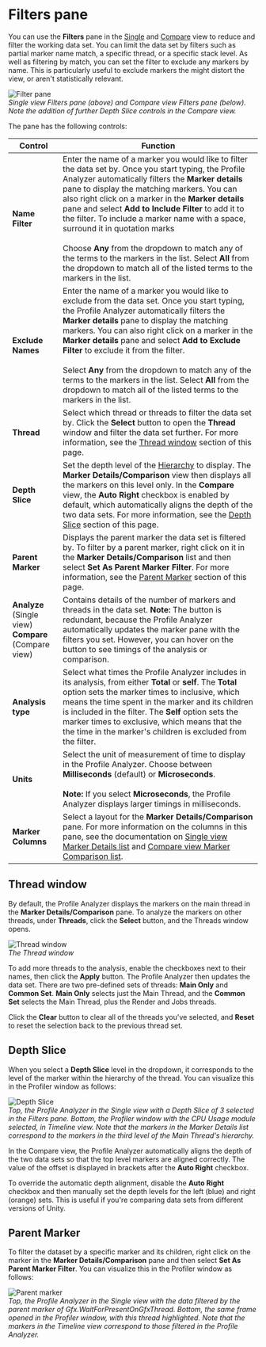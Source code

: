 # Filters pane

You can use the **Filters** pane in the [Single](single-view.md) and [Compare](compare-view.md) view to reduce and filter the working data set. You can limit the data set by filters such as partial marker name match, a specific thread, or a specific stack level. As well as filtering by match, you can set the filter to exclude any markers by name. This is particularly useful to exclude markers the might distort the view, or aren't statistically relevant.

![Filter pane](images/profile-analyzer-filters-pane.png)<br/>*Single view Filters pane (above) and Compare view Filters pane (below). Note the addition of further Depth Slice controls in the Compare view.* 

The pane has the following controls:

|**Control**|**Function**|
|---|---|
|**Name Filter**|Enter the name of a marker you would like to filter the data set by. Once you start typing, the Profile Analyzer automatically filters the **Marker details** pane to display the matching markers. You can also right click on a marker in the **Marker details** pane and select **Add to Include Filter** to add it to the filter. To include a marker name with a space, surround it in quotation marks  <br/><br/> Choose **Any** from the dropdown to match any of the terms to the markers in the list. Select **All** from the dropdown to match all of the listed terms to the markers in the list.|
|**Exclude Names**|Enter the name of a marker you would like to exclude from the data set. Once you start typing, the Profile Analyzer automatically filters the **Marker details** pane to display the matching markers. You can also right click on a marker in the **Marker details** pane and select **Add to Exclude Filter** to exclude it from the filter. <br/><br/> Select **Any** from the dropdown to match any of the terms to the markers in the list. Select **All** from the dropdown to match all of the listed terms to the markers in the list.|
|**Thread**|Select which thread or threads to filter the data set by. Click the **Select** button to open the **Thread** window and filter the data set further. For more information, see the [Thread window](#thread-window) section of this page.|
|**Depth Slice**|Set the depth level of the [Hierarchy](https://docs.unity3d.com/Manual/ProfilerCPU.html#hierarchy) to display. The **Marker Details/Comparison** view then displays all the markers on this level only. In the **Compare** view, the **Auto Right** checkbox is enabled by default, which automatically aligns the depth of the two data sets. For more information, see the [Depth Slice](#depth-slice) section of this page. |
|**Parent Marker**|Displays the parent marker the data set is filtered by. To filter by a parent marker, right click on it in the **Marker Details/Comparison** list and then select **Set As Parent Marker Filter**. For more information, see the [Parent Marker](#parent-marker) section of this page.|
|**Analyze** (Single view)<br/>**Compare** (Compare view)|Contains details of the number of markers and threads in the data set. **Note:** The button is redundant, because the Profile Analyzer automatically updates the marker pane with the filters you set. However, you can hover on the button to see timings of the analysis or comparison.|
|**Analysis type**|Select what times the Profile Analyzer includes in its analysis, from either **Total** or **self**. The **Total** option sets the marker times to inclusive, which means the time spent in the marker and its children is included in the filter. The **Self** option sets the marker times to exclusive, which means that the the time in the marker's children is excluded from the filter. |
|**Units**|Select the unit of measurement of time to display in the Profile Analyzer. Choose between **Milliseconds** (default) or **Microseconds**. <br/><br/>**Note:** If you select **Microseconds**, the Profile Analyzer displays larger timings in milliseconds.|
|**Marker Columns**|Select a layout for the **Marker Details/Comparison** pane. For more information on the columns in this pane, see the documentation on [Single view Marker Details list](single-view.html#marker-details-list) and [Compare view Marker Comparison list](compare-view.html#marker-comparison-list).|

## Thread window
By default, the Profile Analyzer displays the markers on the main thread in the **Marker Details/Comparison** pane. To analyze the markers on other threads, under **Threads**, click the **Select** button, and the Threads window opens.

![Thread window](images/profile-analyzer-filter-threads-window.png)<br/>*The Thread window*

To add more threads to the analysis, enable the checkboxes next to their names, then click the **Apply** button. The Profile Analyzer then updates the data set. There are two pre-defined sets of threads: **Main Only** and **Common Set**. **Main Only** selects just the Main Thread, and the **Common Set** selects the Main Thread, plus the Render and Jobs threads.

Click the **Clear** button to clear all of the threads you've selected, and **Reset** to reset the selection back to the previous thread set. 

## Depth Slice
When you select a **Depth Slice** level in the dropdown, it corresponds to the level of the marker within the hierarchy of the thread. You can visualize this in the Profiler window as follows:

![Depth Slice](images/filters-depth-slice-comparison.png)<br/>*Top, the Profile Analyzer in the Single view with a Depth Slice of 3 selected in the Filters pane. Bottom, the Profiler window with the CPU Usage module selected, in Timeline view. Note that the markers in the Marker Details list correspond to the markers in the third level of the Main Thread's hierarchy.*

In the Compare view, the Profile Analyzer automatically aligns the depth of the two data sets so that the top level markers are aligned correctly. The value of the offset is displayed in brackets after the **Auto Right** checkbox.

To override the automatic depth alignment, disable the **Auto Right** checkbox and then manually set the depth levels for the left (blue) and right (orange) sets. This is useful if you're comparing data sets from different versions of Unity. 

## Parent Marker
To filter the dataset by a specific marker and its children, right click on the marker in the **Marker Details/Comparison** pane and then select **Set As Parent Marker Filter**. You can visualize this in the Profiler window as follows: 

![Parent marker](images/filters-parent-marker-comparison.png)<br/> *Top, the Profile Analyzer in the Single view with the data filtered by the parent marker of Gfx.WaitForPresentOnGfxThread. Bottom, the same frame opened in the Profiler window, with this thread highlighted. Note that the markers in the Timeline view correspond to those filtered in the Profile Analyzer.*
